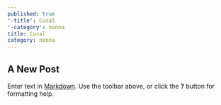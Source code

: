 ```yaml
---
published: true
'-title': Cucal
'-category': nonna
title: Cucal
category: nonna
---
```

## A New Post

Enter text in [Markdown](http://daringfireball.net/projects/markdown/). Use the toolbar above, or click the **?** button for formatting help.
